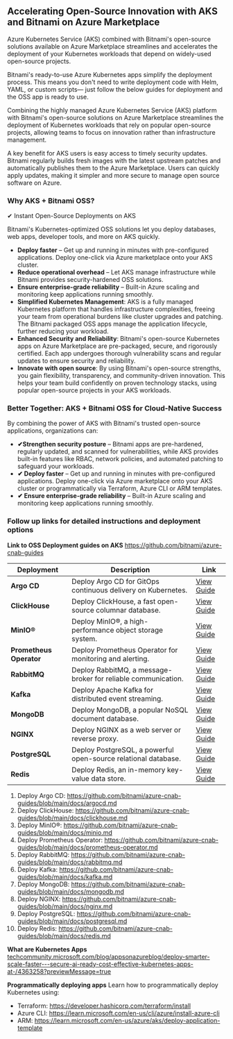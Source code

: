 ## Accelerating Open-Source Innovation with AKS and Bitnami on Azure Marketplace

Azure Kubernetes Service (AKS) combined with Bitnami's open-source solutions available on Azure Marketplace streamlines and accelerates the deployment of your Kubernetes workloads that depend on widely-used open-source projects.

Bitnami's ready-to-use Azure Kubernetes apps simplify the deployment process. This means you don't need to write deployment code with Helm, YAML, or custom scripts— just follow the below guides for deployment and the OSS app is ready to use. 

Combining the highly managed Azure Kubernetes Service (AKS) platform with Bitnami's open-source solutions on Azure Marketplace streamlines the deployment of Kubernetes workloads that rely on popular open-source projects, allowing teams to focus on innovation rather than infrastructure management. 

A key benefit for AKS users is easy access to timely security updates. Bitnami regularly builds fresh images with the latest upstream patches and automatically publishes them to the Azure Marketplace. Users can quickly apply updates, making it simpler and more secure to manage open source software on Azure.


### Why AKS + Bitnami OSS?

✔ Instant Open-Source Deployments on AKS

Bitnami's Kubernetes-optimized OSS solutions let you deploy databases, web apps, developer tools, and more on AKS quickly.

- **Deploy faster** – Get up and running in minutes with pre-configured applications. Deploy one-click via Azure marketplace onto your AKS cluster.
- **Reduce operational overhead** – Let AKS manage infrastructure while Bitnami provides security-hardened OSS solutions.
- **Ensure enterprise-grade reliability** – Built-in Azure scaling and monitoring keep applications running smoothly.
- **Simplified Kubernetes Management**: AKS is a fully managed Kubernetes platform that handles infrastructure complexities, freeing your team from operational burdens like cluster upgrades and patching. The Bitnami packaged OSS apps manage the application lifecycle, further reducing your workload.
- **Enhanced Security and Reliability**: Bitnami's open-source Kubernetes apps on Azure Marketplace are pre-packaged, secure, and rigorously certified. Each app undergoes thorough vulnerability scans and regular updates to ensure security and reliability.
- **Innovate with open source**: By using Bitnami's open-source strengths, you gain flexibility, transparency, and community-driven innovation. This helps your team build confidently on proven technology stacks, using popular open-source projects in your AKS workloads.

### Better Together: AKS + Bitnami OSS for Cloud-Native Success

By combining the power of AKS with Bitnami's trusted open-source applications, organizations can:

- **✔Strengthen security posture** – Bitnami apps are pre-hardened, regularly updated, and scanned for vulnerabilities, while AKS provides built-in features like RBAC, network policies, and automated patching to safeguard your workloads.
- **✔ Deploy faster** – Get up and running in minutes with pre-configured applications. Deploy one-click via Azure marketplace onto your AKS cluster or programmatically via Terraform, Azure CLI or ARM templates.
- **✔ Ensure enterprise-grade reliability** – Built-in Azure scaling and monitoring keep applications running smoothly.

### Follow up links for detailed instructions and deployment options

**Link to OSS Deployment guides on AKS** https://github.com/bitnami/azure-cnab-guides

| Deployment | Description | Link |
|------------|-------------|------|
| **Argo CD** | Deploy Argo CD for GitOps continuous delivery on Kubernetes. | [View Guide](https://github.com/bitnami/azure-cnab-guides/blob/main/docs/argocd.md) |
| **ClickHouse** | Deploy ClickHouse, a fast open-source columnar database. | [View Guide](https://github.com/bitnami/azure-cnab-guides/blob/main/docs/clickhouse.md) |
| **MinIO®** | Deploy MinIO®, a high-performance object storage system. | [View Guide](https://github.com/bitnami/azure-cnab-guides/blob/main/docs/minio.md) |
| **Prometheus Operator** | Deploy Prometheus Operator for monitoring and alerting. | [View Guide](https://github.com/bitnami/azure-cnab-guides/blob/main/docs/prometheus-operator.md) |
| **RabbitMQ** | Deploy RabbitMQ, a message-broker for reliable communication. | [View Guide](https://github.com/bitnami/azure-cnab-guides/blob/main/docs/rabbitmq.md) |
| **Kafka** | Deploy Apache Kafka for distributed event streaming. | [View Guide](https://github.com/bitnami/azure-cnab-guides/blob/main/docs/kafka.md) |
| **MongoDB** | Deploy MongoDB, a popular NoSQL document database. | [View Guide](https://github.com/bitnami/azure-cnab-guides/blob/main/docs/mongodb.md) |
| **NGINX** | Deploy NGINX as a web server or reverse proxy. | [View Guide](https://github.com/bitnami/azure-cnab-guides/blob/main/docs/nginx.md) |
| **PostgreSQL** | Deploy PostgreSQL, a powerful open-source relational database. | [View Guide](https://github.com/bitnami/azure-cnab-guides/blob/main/docs/postgresql.md) |
| **Redis** | Deploy Redis, an in-memory key-value data store. | [View Guide](https://github.com/bitnami/azure-cnab-guides/blob/main/docs/redis.md) |


1. Deploy Argo CD: https://github.com/bitnami/azure-cnab-guides/blob/main/docs/argocd.md
2. Deploy ClickHouse: https://github.com/bitnami/azure-cnab-guides/blob/main/docs/clickhouse.md
3. Deploy MinIO®: https://github.com/bitnami/azure-cnab-guides/blob/main/docs/minio.md
4. Deploy Prometheus Operator: https://github.com/bitnami/azure-cnab-guides/blob/main/docs/prometheus-operator.md
5. Deploy RabbitMQ: https://github.com/bitnami/azure-cnab-guides/blob/main/docs/rabbitmq.md
6. Deploy Kafka: https://github.com/bitnami/azure-cnab-guides/blob/main/docs/kafka.md
7. Deploy MongoDB: https://github.com/bitnami/azure-cnab-guides/blob/main/docs/mongodb.md
8. Deploy NGINX: https://github.com/bitnami/azure-cnab-guides/blob/main/docs/nginx.md
9. Deploy PostgreSQL: https://github.com/bitnami/azure-cnab-guides/blob/main/docs/postgresql.md
10. Deploy Redis: https://github.com/bitnami/azure-cnab-guides/blob/main/docs/redis.md


**What are Kubernetes Apps** [techcommunity.microsoft.com/blog/appsonazureblog/deploy-smarter-scale-faster---secure-ai-ready-cost-effective-kubernetes-apps-at-/4363258?previewMessage=true](https://techcommunity.microsoft.com/blog/appsonazureblog/deploy-smarter-scale-faster---secure-ai-ready-cost-effective-kubernetes-apps-at-/4363258?previewMessage=true)

**Programmatically deploying apps** 
Learn how to programmatically deploy Kubernetes using: 

- Terraform: https://developer.hashicorp.com/terraform/install
- Azure CLI: https://learn.microsoft.com/en-us/cli/azure/install-azure-cli
- ARM: https://learn.microsoft.com/en-us/azure/aks/deploy-application-template




